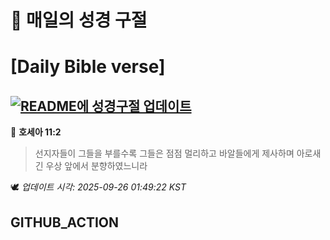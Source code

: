 # 🙏 매일의 성경 구절
# [Daily Bible verse]
## [![README에 성경구절 업데이트](https://github.com/DONGSUKA/first_test/actions/workflows/update-readme-bible.yml/badge.svg)](https://github.com/DONGSUKA/first_test/actions/workflows/update-readme-bible.yml)
<!-- START_BIBLE_VERSE -->
📖 **호세아 11:2**
> 선지자들이 그들을 부를수록 그들은 점점 멀리하고 바알들에게 제사하며 아로새긴 우상 앞에서 분향하였느니라

🕊️ _업데이트 시각: 2025-09-26 01:49:22 KST_
  <!-- END_BIBLE_VERSE -->
## GITHUB_ACTION
